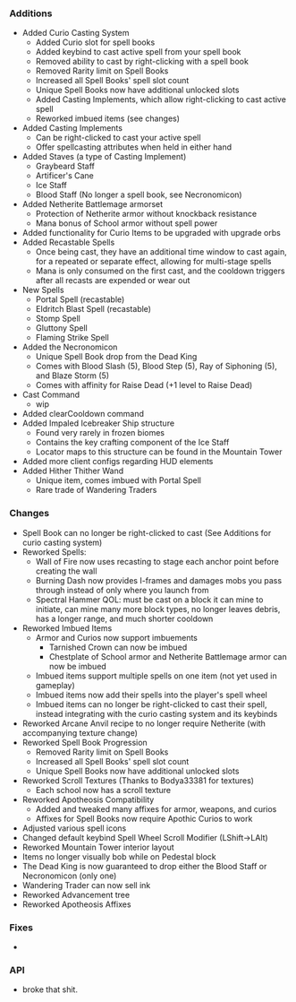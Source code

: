 ### Additions
- Added Curio Casting System
  - Added Curio slot for spell books
  - Added keybind to cast active spell from your spell book
  - Removed ability to cast by right-clicking with a spell book
  - Removed Rarity limit on Spell Books
  - Increased all Spell Books' spell slot count
  - Unique Spell Books now have additional unlocked slots
  - Added Casting Implements, which allow right-clicking to cast active spell
  - Reworked imbued items (see changes)
- Added Casting Implements
  - Can be right-clicked to cast your active spell
  - Offer spellcasting attributes when held in either hand
- Added Staves (a type of Casting Implement)
  - Graybeard Staff
  - Artificer's Cane
  - Ice Staff
  - Blood Staff (No longer a spell book, see Necronomicon)
- Added Netherite Battlemage armorset
  - Protection of Netherite armor without knockback resistance
  - Mana bonus of School armor without spell power
- Added functionality for Curio Items to be upgraded with upgrade orbs
- Added Recastable Spells
  - Once being cast, they have an additional time window to cast again, for a repeated or separate effect, allowing for multi-stage spells
  - Mana is only consumed on the first cast, and the cooldown triggers after all recasts are expended or wear out
- New Spells
  - Portal Spell (recastable)
  - Eldritch Blast Spell (recastable)
  - Stomp Spell
  - Gluttony Spell
  - Flaming Strike Spell
- Added the Necronomicon
  - Unique Spell Book drop from the Dead King
  - Comes with Blood Slash (5), Blood Step (5), Ray of Siphoning (5), and Blaze Storm (5)
  - Comes with affinity for Raise Dead (+1 level to Raise Dead)
- Cast Command
  - wip
- Added clearCooldown command
- Added Impaled Icebreaker Ship structure
  - Found very rarely in frozen biomes
  - Contains the key crafting component of the Ice Staff
  - Locator maps to this structure can be found in the Mountain Tower
- Added more client configs regarding HUD elements
- Added Hither Thither Wand
  - Unique item, comes imbued with Portal Spell
  - Rare trade of Wandering Traders

### Changes
- Spell Book can no longer be right-clicked to cast (See Additions for curio casting system)
- Reworked Spells:
  - Wall of Fire now uses recasting to stage each anchor point before creating the wall
  - Burning Dash now provides I-frames and damages mobs you pass through instead of only where you launch from
  - Spectral Hammer QOL: must be cast on a block it can mine to initiate, can mine many more block types, no longer leaves debris, has a longer range, and much shorter cooldown
- Reworked Imbued Items
  - Armor and Curios now support imbuements
    - Tarnished Crown can now be imbued
    - Chestplate of School armor and Netherite Battlemage armor can now be imbued
  - Imbued items support multiple spells on one item (not yet used in gameplay)
  - Imbued items now add their spells into the player's spell wheel
  - Imbued items can no longer be right-clicked to cast their spell, instead integrating with the curio casting system and its keybinds
- Reworked Arcane Anvil recipe to no longer require Netherite (with accompanying texture change)
- Reworked Spell Book Progression
  - Removed Rarity limit on Spell Books
  - Increased all Spell Books' spell slot count
  - Unique Spell Books now have additional unlocked slots
- Reworked Scroll Textures (Thanks to Bodya33381 for textures)
  - Each school now has a scroll texture
- Reworked Apotheosis Compatibility
  - Added and tweaked many affixes for armor, weapons, and curios
  - Affixes for Spell Books now require Apothic Curios to work
- Adjusted various spell icons
- Changed default keybind Spell Wheel Scroll Modifier (LShift->LAlt)
- Reworked Mountain Tower interior layout
- Items no longer visually bob while on Pedestal block
- The Dead King is now guaranteed to drop either the Blood Staff or Necronomicon (only one)
- Wandering Trader can now sell ink
- Reworked Advancement tree
- Reworked Apotheosis Affixes
### Fixes
- 

### API
- broke that shit.
